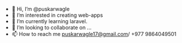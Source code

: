 - 👋 Hi, I’m @puskarwagle
- 👀 I’m interested in creating web-apps
- 🌱 I’m currently learning laravel.
- 💞️ I’m looking to collaborate on ...
- 📫 How to reach me puskarwagle17@gmail.com/ +977 9864049501

<!---
puskarwagle/puskarwagle is a ✨ special ✨ repository because its `README.md` (this file) appears on your GitHub profile.
You can click the Preview link to take a look at your changes.
--->
